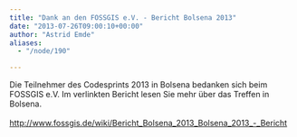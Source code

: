 ```yaml
---
title: "Dank an den FOSSGIS e.V. - Bericht Bolsena 2013"
date: "2013-07-26T09:00:10+00:00"
author: "Astrid Emde"
aliases:
  - "/node/190"

---
```


<p>Die Teilnehmer des Codesprints 2013 in Bolsena bedanken sich beim FOSSGIS e.V. Im verlinkten Bericht lesen Sie mehr über das Treffen in Bolsena.<a href="http://www.fossgis.de/wiki/Bericht_Bolsena_2013_Bolsena_2013_-_Bericht"><br />
	<br />
	http://www.fossgis.de/wiki/Bericht_Bolsena_2013_Bolsena_2013_-_Bericht</a></p>
